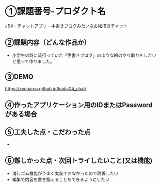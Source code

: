 # ①課題番号-プロダクト名

JS4 - チャットアプリ - 手書きブログみたいなお絵描きチャット

## ②課題内容（どんな作品か）

- 小学生の時に流行っていた「手書きブログ」のような絵のやり取りをしたいと思って作りました。

## ③DEMO

https://xxcharco.github.io/kadai04_chat/

## ④作ったアプリケーション用のIDまたはPasswordがある場合

## ⑤工夫した点・こだわった点

- 

## ⑥難しかった点・次回トライしたいこと(又は機能)

- 消しゴム機能がうまく実装できなかったので改善したい
- 編集で内容を書き換えることもできるようにしたい
